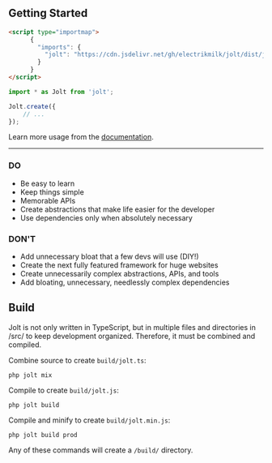 ## Getting Started

```html
<script type="importmap">
	  {
	    "imports": {
	      "jolt": "https://cdn.jsdelivr.net/gh/electrikmilk/jolt/dist/jolt.min.js"
	    }
	  }
</script>
```

```javascript
import * as Jolt from 'jolt';

Jolt.create({
    // ...
});
```

<p>Learn more usage from the <a href='https://github.com/electrikmilk/jolt/wiki'>documentation</a>.</p>

---

### DO

- Be easy to learn
- Keep things simple
- Memorable APIs
- Create abstractions that make life easier for the developer
- Use dependencies only when absolutely necessary

### DON'T

- Add unnecessary bloat that a few devs will use (DIY!)
- Create the next fully featured framework for huge websites
- Create unnecessarily complex abstractions, APIs, and tools
- Add bloating, unnecessary, needlessly complex dependencies

## Build

Jolt is not only written in TypeScript, but in multiple files and directories in /src/ to keep development organized. Therefore, it must be combined and compiled.

Combine source to create `build/jolt.ts`:

```console
php jolt mix
```

Compile to create `build/jolt.js`:

```console
php jolt build
```

Compile and minify to create `build/jolt.min.js`:

```console
php jolt build prod
```

Any of these commands will create a `/build/` directory.
